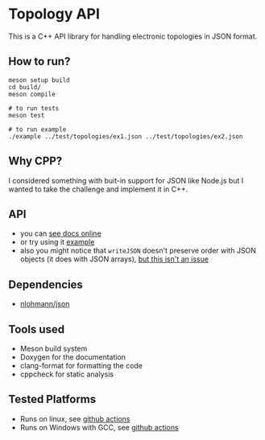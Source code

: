 # Topology API
This is a C++ API library for handling electronic topologies in JSON format.
## How to run?
```
meson setup build
cd build/
meson compile

# to run tests
meson test

# to run example
./example ../test/topologies/ex1.json ../test/topologies/ex2.json 

```

## Why CPP?
I considered something with buit-in support for JSON like Node.js but I wanted to take the challenge and implement it in C++.

## API
* you can [see docs online](https://aa-hamza.github.io/topology-api/hierarchy.html) 
* or try using it [example](./example.cpp)
* also you might notice that `writeJSON` doesn't preserve order with JSON objects (it does with JSON arrays), [but this isn't an issue](https://stackoverflow.com/questions/7214293/is-the-order-of-elements-in-a-json-list-preserved)

## Dependencies
* [nlohmann/json](https://github.com/nlohmann/json)

## Tools used
* Meson build system
* Doxygen for the documentation
* clang-format for formatting the code
* cppcheck for static analysis

## Tested Platforms
* Runs on linux, see [github actions](https://github.com/AA-Hamza/topology-api/actions)
* Runs on Windows with GCC, see [github actions](https://github.com/AA-Hamza/topology-api/actions)
